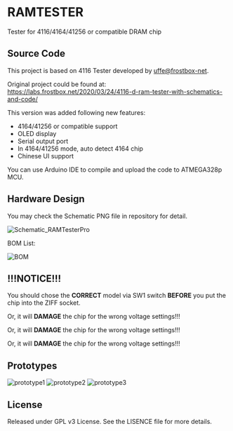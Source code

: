 # RAMTESTER
Tester for 4116/4164/41256 or compatible DRAM chip

## Source Code
This project is based on 4116 Tester developed by <uffe@frostbox-net>.

Original project could be found at: 
https://labs.frostbox.net/2020/03/24/4116-d-ram-tester-with-schematics-and-code/

This version was added following new features:
 *  4164/41256 or compatible support
 *  OLED display
 *  Serial output port
 *  In 4164/41256 mode, auto detect 4164 chip
 *  Chinese UI support

You can use Arduino IDE to compile and upload the code to ATMEGA328p MCU.

## Hardware Design
You may check the Schematic PNG file in repository for detail.

![Schematic_RAMTesterPro](https://github.com/WellsWang/RAMTESTER/assets/2504078/87bf67ea-378b-4380-833e-6582d58e168f)

BOM List:

![BOM](https://github.com/WellsWang/RAMTESTER/assets/2504078/572f9074-d9ca-4313-97e4-11d2101b7e8c)

## !!!NOTICE!!!
You should chose the **CORRECT** model via SW1 switch **BEFORE** you put the chip into the ZIFF socket.

Or, it will **DAMAGE** the chip for the wrong voltage settings!!!

Or, it will **DAMAGE** the chip for the wrong voltage settings!!!

Or, it will **DAMAGE** the chip for the wrong voltage settings!!!

## Prototypes
![prototype1](https://github.com/WellsWang/RAMTESTER/assets/2504078/6ddb3170-f2c0-49b3-86c5-ab4bb919a6cb)
![prototype2](https://github.com/WellsWang/RAMTESTER/assets/2504078/cd4b46e3-a0a3-41a7-8eb3-6eadbb56d041)
![prototype3](https://github.com/WellsWang/RAMTESTER/assets/2504078/ebc59f24-f384-41d6-b918-001b6c1a1ad7)

## License
Released under GPL v3 License.
See the LISENCE file for more details.
